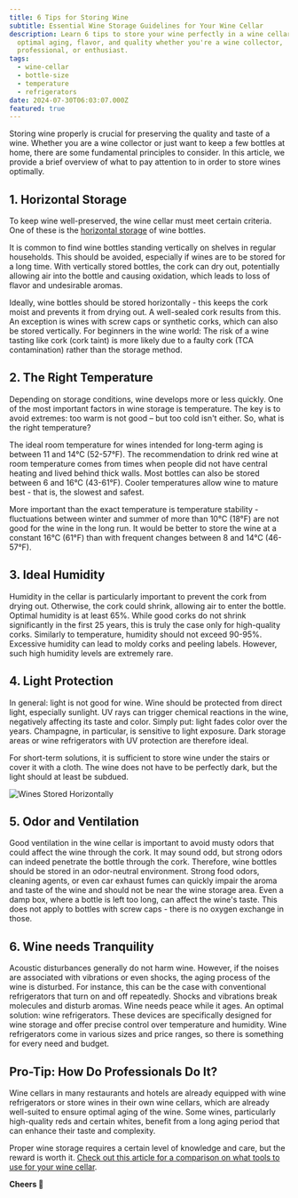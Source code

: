 ```yaml
---
title: 6 Tips for Storing Wine
subtitle: Essential Wine Storage Guidelines for Your Wine Cellar
description: Learn 6 tips to store your wine perfectly in a wine cellar. Ensure
  optimal aging, flavor, and quality whether you're a wine collector,
  professional, or enthusiast.
tags:
  - wine-cellar
  - bottle-size
  - temperature
  - refrigerators
date: 2024-07-30T06:03:07.000Z
featured: true
---
```


Storing wine properly is crucial for preserving the quality and taste of a wine. Whether you are a wine collector or just want to keep a few bottles at home, there are some fundamental principles to consider. In this article, we provide a brief overview of what to pay attention to in order to store wines optimally.

## 1. Horizontal Storage

To keep wine well-preserved, the wine cellar must meet certain criteria. One of these is the [horizontal storage](https://www.vinoteqa.com/en/blog/winecellar/storing-wines-horizontally) of wine bottles.

It is common to find wine bottles standing vertically on shelves in regular households. This should be avoided, especially if wines are to be stored for a long time. With vertically stored bottles, the cork can dry out, potentially allowing air into the bottle and causing oxidation, which leads to loss of flavor and undesirable aromas.

Ideally, wine bottles should be stored horizontally - this keeps the cork moist and prevents it from drying out. A well-sealed cork results from this. An exception is wines with screw caps or synthetic corks, which can also be stored vertically. For beginners in the wine world: The risk of a wine tasting like cork (cork taint) is more likely due to a faulty cork (TCA contamination) rather than the storage method.

## 2. The Right Temperature

Depending on storage conditions, wine develops more or less quickly. One of the most important factors in wine storage is temperature. The key is to avoid extremes: too warm is not good – but too cold isn't either. So, what is the right temperature?

The ideal room temperature for wines intended for long-term aging is between 11 and 14°C (52-57°F). The recommendation to drink red wine at room temperature comes from times when people did not have central heating and lived behind thick walls. Most bottles can also be stored between 6 and 16°C (43-61°F). Cooler temperatures allow wine to mature best - that is, the slowest and safest.

More important than the exact temperature is temperature stability - fluctuations between winter and summer of more than 10°C (18°F) are not good for the wine in the long run. It would be better to store the wine at a constant 16°C (61°F) than with frequent changes between 8 and 14°C (46-57°F).

## 3. Ideal Humidity

Humidity in the cellar is particularly important to prevent the cork from drying out. Otherwise, the cork could shrink, allowing air to enter the bottle. Optimal humidity is at least 65%. While good corks do not shrink significantly in the first 25 years, this is truly the case only for high-quality corks. Similarly to temperature, humidity should not exceed 90-95%. Excessive humidity can lead to moldy corks and peeling labels. However, such high humidity levels are extremely rare.

## 4. Light Protection

In general: light is not good for wine. Wine should be protected from direct light, especially sunlight. UV rays can trigger chemical reactions in the wine, negatively affecting its taste and color. Simply put: light fades color over the years. Champagne, in particular, is sensitive to light exposure. Dark storage areas or wine refrigerators with UV protection are therefore ideal.

For short-term solutions, it is sufficient to store wine under the stairs or cover it with a cloth. The wine does not have to be perfectly dark, but the light should at least be subdued.

![Wines Stored Horizontally](/imgs-blog/wines-stored-horizontally.jpg)

## 5. Odor and Ventilation

Good ventilation in the wine cellar is important to avoid musty odors that could affect the wine through the cork. It may sound odd, but strong odors can indeed penetrate the bottle through the cork. Therefore, wine bottles should be stored in an odor-neutral environment. Strong food odors, cleaning agents, or even car exhaust fumes can quickly impair the aroma and taste of the wine and should not be near the wine storage area. Even a damp box, where a bottle is left too long, can affect the wine's taste. This does not apply to bottles with screw caps - there is no oxygen exchange in those.

## 6. Wine needs Tranquility

Acoustic disturbances generally do not harm wine. However, if the noises are associated with vibrations or even shocks, the aging process of the wine is disturbed. For instance, this can be the case with conventional refrigerators that turn on and off repeatedly. Shocks and vibrations break molecules and disturb aromas. Wine needs peace while it ages. An optimal solution: wine refrigerators. These devices are specifically designed for wine storage and offer precise control over temperature and humidity. Wine refrigerators come in various sizes and price ranges, so there is something for every need and budget.

## Pro-Tip: How Do Professionals Do It?

Wine cellars in many restaurants and hotels are already equipped with wine refrigerators or store wines in their own wine cellars, which are already well-suited to ensure optimal aging of the wine. Some wines, particularly high-quality reds and certain whites, benefit from a long aging period that can enhance their taste and complexity.

Proper wine storage requires a certain level of knowledge and care, but the reward is worth it. [Check out this article for a comparison on what tools to use for your wine cellar](https://www.vinoteqa.com/en/blog/winecellar/wine-cellar-tools).

**Cheers 🍷**
